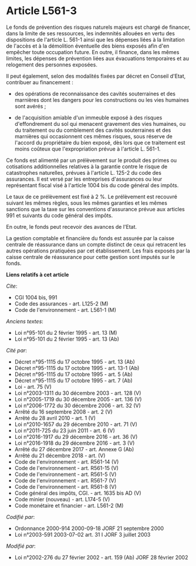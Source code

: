# Article L561-3

Le fonds de prévention des risques naturels majeurs est chargé de financer, dans la limite de ses ressources, les indemnités
allouées en vertu des dispositions de l'article L. 561-1 ainsi que les dépenses liées à la limitation de l'accès et à la
démolition éventuelle des biens exposés afin d'en empêcher toute occupation future. En outre, il finance, dans les mêmes
limites, les dépenses de prévention liées aux évacuations temporaires et au relogement des personnes exposées.

Il peut également, selon des modalités fixées par décret en Conseil d'Etat, contribuer au financement :

- des opérations de reconnaissance des cavités souterraines et des marnières dont les dangers pour les constructions ou les
vies humaines sont avérés ;

- de l'acquisition amiable d'un immeuble exposé à des risques d'effondrement du sol qui menacent gravement des vies humaines,
ou du traitement ou du comblement des cavités souterraines et des marnières qui occasionnent ces mêmes risques, sous réserve
de l'accord du propriétaire du bien exposé, dès lors que ce traitement est moins coûteux que l'expropriation prévue à
l'article L. 561-1.

Ce fonds est alimenté par un prélèvement sur le produit des primes ou cotisations additionnelles relatives à la garantie
contre le risque de catastrophes naturelles, prévues à l'article L. 125-2 du code des assurances. Il est versé par les
entreprises d'assurances ou leur représentant fiscal visé à l'article 1004 bis du code général des impôts.

Le taux de ce prélèvement est fixé à 2 %. Le prélèvement est recouvré suivant les mêmes règles, sous les mêmes garanties et
les mêmes sanctions que la taxe sur les conventions d'assurance prévue aux articles 991 et suivants du code général des
impôts.

En outre, le fonds peut recevoir des avances de l'Etat.

La gestion comptable et financière du fonds est assurée par la caisse centrale de réassurance dans un compte distinct de ceux
qui retracent les autres opérations pratiquées par cet établissement. Les frais exposés par la caisse centrale de réassurance
pour cette gestion sont imputés sur le fonds.

**Liens relatifs à cet article**

_Cite_:

  - CGI 1004 bis, 991
  - Code des assurances - art. L125-2 (M)
  - Code de l'environnement - art. L561-1 (M)

_Anciens textes_:

  - Loi n°95-101 du 2 février 1995 - art. 13 (M)
  - Loi n°95-101 du 2 février 1995 - art. 13 (Ab)

_Cité par_:

  - Décret n°95-1115 du 17 octobre 1995 - art. 13 (Ab)
  - Décret n°95-1115 du 17 octobre 1995 - art. 13-1 (Ab)
  - Décret n°95-1115 du 17 octobre 1995 - art. 5 (Ab)
  - Décret n°95-1115 du 17 octobre 1995 - art. 7 (Ab)
  - Loi - art. 75 (V)
  - Loi n°2003-1311 du 30 décembre 2003 - art. 128 (V)
  - Loi n°2005-1719 du 30 décembre 2005 - art. 136 (V)
  - Loi n°2006-1772 du 30 décembre 2006 - art. 32 (V)
  - Arrêté du 16 septembre 2008 - art. 2 (V)
  - Arrêté du 28 avril 2010 - art. 1 (V)
  - Loi n°2010-1657 du 29 décembre 2010 - art. 71 (V)
  - Loi n°2011-725 du 23 juin 2011 - art. 6 (V)
  - Loi n°2016-1917 du 29 décembre 2016 - art. 36 (V)
  - Loi n°2016-1918 du 29 décembre 2016 - art. 3 (V)
  - Arrêté du 27 décembre 2017 - art. Annexe G (Ab)
  - Arrêté du 21 décembre 2018 - art. (V)
  - Code de l'environnement - art. R561-14 (V)
  - Code de l'environnement - art. R561-15 (V)
  - Code de l'environnement - art. R561-5 (V)
  - Code de l'environnement - art. R561-7 (V)
  - Code de l'environnement - art. R561-8 (V)
  - Code général des impôts, CGI. - art. 1635 bis AD (V)
  - Code minier (nouveau) - art. L174-5 (V)
  - Code monétaire et financier - art. L561-2 (M)

_Codifié par_:

  - Ordonnance 2000-914 2000-09-18 JORF 21 septembre 2000
  - Loi n°2003-591 2003-07-02 art. 31 I JORF 3 juillet 2003

_Modifié par_:

  - Loi n°2002-276 du 27 février 2002 - art. 159 (Ab) JORF 28 février 2002
